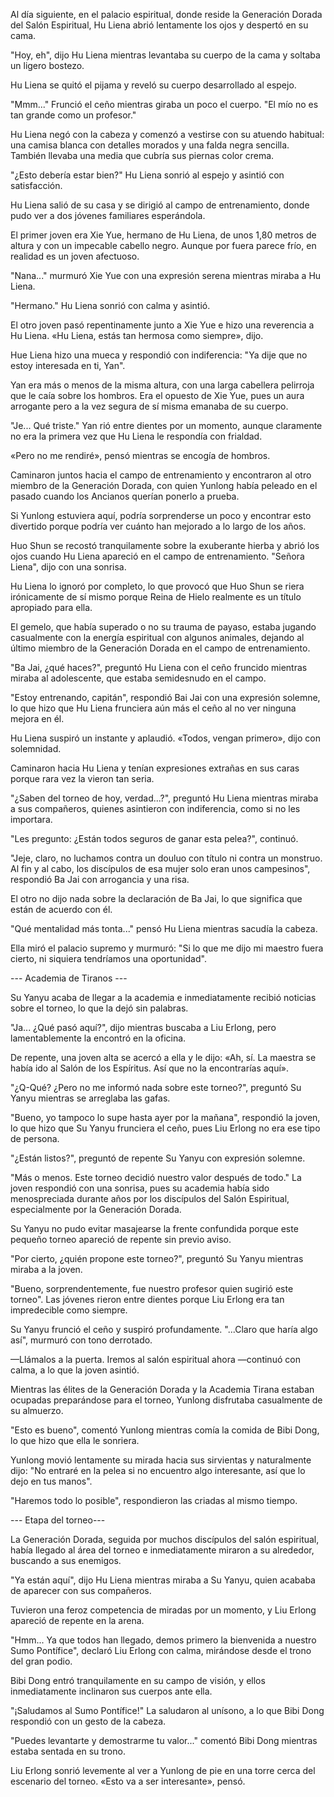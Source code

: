 
Al día siguiente, en el palacio espiritual, donde reside la Generación Dorada del Salón Espiritual, Hu Liena abrió lentamente los ojos y despertó en su cama.

"Hoy, eh", dijo Hu Liena mientras levantaba su cuerpo de la cama y soltaba un ligero bostezo.

Hu Liena se quitó el pijama y reveló su cuerpo desarrollado al espejo.

"Mmm..." Frunció el ceño mientras giraba un poco el cuerpo. "El mío no es tan grande como un profesor."

Hu Liena negó con la cabeza y comenzó a vestirse con su atuendo habitual: una camisa blanca con detalles morados y una falda negra sencilla. También llevaba una media que cubría sus piernas color crema.

"¿Esto debería estar bien?" Hu Liena sonrió al espejo y asintió con satisfacción.

Hu Liena salió de su casa y se dirigió al campo de entrenamiento, donde pudo ver a dos jóvenes familiares esperándola.

El primer joven era Xie Yue, hermano de Hu Liena, de unos 1,80 metros de altura y con un impecable cabello negro. Aunque por fuera parece frío, en realidad es un joven afectuoso.

"Nana..." murmuró Xie Yue con una expresión serena mientras miraba a Hu Liena.

"Hermano." Hu Liena sonrió con calma y asintió.

El otro joven pasó repentinamente junto a Xie Yue e hizo una reverencia a Hu Liena. «Hu Liena, estás tan hermosa como siempre», dijo.

Hue Liena hizo una mueca y respondió con indiferencia: "Ya dije que no estoy interesada en ti, Yan".

Yan era más o menos de la misma altura, con una larga cabellera pelirroja que le caía sobre los hombros. Era el opuesto de Xie Yue, pues un aura arrogante pero a la vez segura de sí misma emanaba de su cuerpo.

"Je... Qué triste." Yan rió entre dientes por un momento, aunque claramente no era la primera vez que Hu Liena le respondía con frialdad.

«Pero no me rendiré», pensó mientras se encogía de hombros.

Caminaron juntos hacia el campo de entrenamiento y encontraron al otro miembro de la Generación Dorada, con quien Yunlong había peleado en el pasado cuando los Ancianos querían ponerlo a prueba.

Si Yunlong estuviera aquí, podría sorprenderse un poco y encontrar esto divertido porque podría ver cuánto han mejorado a lo largo de los años.

Huo Shun se recostó tranquilamente sobre la exuberante hierba y abrió los ojos cuando Hu Liena apareció en el campo de entrenamiento. "Señora Liena", dijo con una sonrisa.

Hu Liena lo ignoró por completo, lo que provocó que Huo Shun se riera irónicamente de sí mismo porque Reina de Hielo realmente es un título apropiado para ella.

El gemelo, que había superado o no su trauma de payaso, estaba jugando casualmente con la energía espiritual con algunos animales, dejando al último miembro de la Generación Dorada en el campo de entrenamiento.

"Ba Jai, ¿qué haces?", preguntó Hu Liena con el ceño fruncido mientras miraba al adolescente, que estaba semidesnudo en el campo.

"Estoy entrenando, capitán", respondió Bai Jai con una expresión solemne, lo que hizo que Hu Liena frunciera aún más el ceño al no ver ninguna mejora en él.

Hu Liena suspiró un instante y aplaudió. «Todos, vengan primero», dijo con solemnidad.

Caminaron hacia Hu Liena y tenían expresiones extrañas en sus caras porque rara vez la vieron tan seria.

"¿Saben del torneo de hoy, verdad...?", preguntó Hu Liena mientras miraba a sus compañeros, quienes asintieron con indiferencia, como si no les importara.

"Les pregunto: ¿Están todos seguros de ganar esta pelea?", continuó.

"Jeje, claro, no luchamos contra un douluo con título ni contra un monstruo. Al fin y al cabo, los discípulos de esa mujer solo eran unos campesinos", respondió Ba Jai ​​con arrogancia y una risa.

El otro no dijo nada sobre la declaración de Ba Jai, lo que significa que están de acuerdo con él.

"Qué mentalidad más tonta..." pensó Hu Liena mientras sacudía la cabeza.

Ella miró el palacio supremo y murmuró: "Si lo que me dijo mi maestro fuera cierto, ni siquiera tendríamos una oportunidad".

--- Academia de Tiranos ---

Su Yanyu acaba de llegar a la academia e inmediatamente recibió noticias sobre el torneo, lo que la dejó sin palabras.

"Ja... ¿Qué pasó aquí?", dijo mientras buscaba a Liu Erlong, pero lamentablemente la encontró en la oficina.

De repente, una joven alta se acercó a ella y le dijo: «Ah, sí. La maestra se había ido al Salón de los Espíritus. Así que no la encontrarías aquí».

"¿Q-Qué? ¿Pero no me informó nada sobre este torneo?", preguntó Su Yanyu mientras se arreglaba las gafas.

"Bueno, yo tampoco lo supe hasta ayer por la mañana", respondió la joven, lo que hizo que Su Yanyu frunciera el ceño, pues Liu Erlong no era ese tipo de persona.

"¿Están listos?", preguntó de repente Su Yanyu con expresión solemne.

"Más o menos. Este torneo decidió nuestro valor después de todo." La joven respondió con una sonrisa, pues su academia había sido menospreciada durante años por los discípulos del Salón Espiritual, especialmente por la Generación Dorada.

Su Yanyu no pudo evitar masajearse la frente confundida porque este pequeño torneo apareció de repente sin previo aviso.

"Por cierto, ¿quién propone este torneo?", preguntó Su Yanyu mientras miraba a la joven.

"Bueno, sorprendentemente, fue nuestro profesor quien sugirió este torneo". Las jóvenes rieron entre dientes porque Liu Erlong era tan impredecible como siempre.

Su Yanyu frunció el ceño y suspiró profundamente. "...Claro que haría algo así", murmuró con tono derrotado.

—Llámalos a la puerta. Iremos al salón espiritual ahora —continuó con calma, a lo que la joven asintió.

Mientras las élites de la Generación Dorada y la Academia Tirana estaban ocupadas preparándose para el torneo, Yunlong disfrutaba casualmente de su almuerzo.

"Esto es bueno", comentó Yunlong mientras comía la comida de Bibi Dong, lo que hizo que ella le sonriera.

Yunlong movió lentamente su mirada hacia sus sirvientas y naturalmente dijo: "No entraré en la pelea si no encuentro algo interesante, así que lo dejo en tus manos".

"Haremos todo lo posible", respondieron las criadas al mismo tiempo.

--- Etapa del torneo---

La Generación Dorada, seguida por muchos discípulos del salón espiritual, había llegado al área del torneo e inmediatamente miraron a su alrededor, buscando a sus enemigos.

"Ya están aquí", dijo Hu Liena mientras miraba a Su Yanyu, quien acababa de aparecer con sus compañeros.

Tuvieron una feroz competencia de miradas por un momento, y Liu Erlong apareció de repente en la arena.

"Hmm... Ya que todos han llegado, demos primero la bienvenida a nuestro Sumo Pontífice", declaró Liu Erlong con calma, mirándose desde el trono del gran podio.

Bibi Dong entró tranquilamente en su campo de visión, y ellos inmediatamente inclinaron sus cuerpos ante ella.

"¡Saludamos al Sumo Pontífice!" La saludaron al unísono, a lo que Bibi Dong respondió con un gesto de la cabeza.

"Puedes levantarte y demostrarme tu valor..." comentó Bibi Dong mientras estaba sentada en su trono.

Liu Erlong sonrió levemente al ver a Yunlong de pie en una torre cerca del escenario del torneo. «Esto va a ser interesante», pensó.